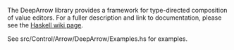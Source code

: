 The DeepArrow library provides a framework for type-directed composition
of value editors.  For a fuller description and link to documentation,
please see the [Haskell wiki page](http://haskell.org/haskellwiki/DeepArrow).

See src/Control/Arrow/DeepArrow/Examples.hs for examples.
